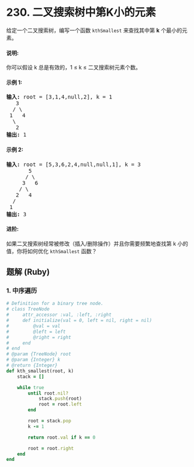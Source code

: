 # 230. 二叉搜索树中第K小的元素
给定一个二叉搜索树，编写一个函数 `kthSmallest` 来查找其中第 **k** 个最小的元素。

#### 说明:
你可以假设 k 总是有效的，1 ≤ k ≤ 二叉搜索树元素个数。

#### 示例 1:
<pre>
<b>输入:</b> root = [3,1,4,null,2], k = 1
   3
  / \
 1   4
  \
   2
<b>输出:</b> 1
</pre>

#### 示例 2:
<pre>
<b>输入:</b> root = [5,3,6,2,4,null,null,1], k = 3
       5
      / \
     3   6
    / \
   2   4
  /
 1
<b>输出:</b> 3
</pre>

#### 进阶:
如果二叉搜索树经常被修改（插入/删除操作）并且你需要频繁地查找第 k 小的值，你将如何优化 `kthSmallest` 函数？

## 题解 (Ruby)

### 1. 中序遍历
```Ruby
# Definition for a binary tree node.
# class TreeNode
#     attr_accessor :val, :left, :right
#     def initialize(val = 0, left = nil, right = nil)
#         @val = val
#         @left = left
#         @right = right
#     end
# end
# @param {TreeNode} root
# @param {Integer} k
# @return {Integer}
def kth_smallest(root, k)
    stack = []

    while true
        until root.nil?
            stack.push(root)
            root = root.left
        end

        root = stack.pop
        k -= 1

        return root.val if k == 0

        root = root.right
    end
end
```
